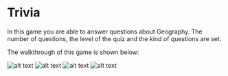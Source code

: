 # Trivia

In this game you are able to answer questions about Geography.
The number of questions, the level of the quiz and the kind of questions are set.

The walkthrough of this game is shown below:

![alt text]()
![alt text]()
![alt text]()
![alt text]()
